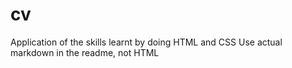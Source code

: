 # cv
Application of the skills learnt by doing HTML and CSS
Use actual markdown in the readme, not HTML
